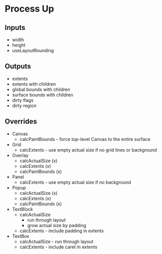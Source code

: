 # Process Up

## Inputs
- width
- height
- useLayoutRounding

## Outputs
- extents
- extents with children
- global bounds with children
- surface bounds with children
- dirty flags
- dirty region

## Overrides
- Canvas
  - calcPaintBounds - force top-level Canvas to the entire surface
- Grid
  - calcExtents - use empty actual size if no grid lines or background
- Overlay
  - calcActualSize (x)
  - calcExtents (x)
  - calcPaintBounds (x)
- Panel
  - calcExtents - use empty actual size if no background
- Popup
  - calcActualSize (x)
  - calcExtents (x)
  - calcPaintBounds (x)
- TextBlock
  - calcActualSize 
    - run through layout
    - grow actual size by padding
  - calcExtents - include padding in extents
- TextBox
  - calcActualSize - run through layout
  - calcExtents - include caret in extents
 